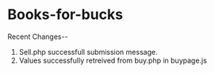 Books-for-bucks
===============

Recent Changes--

1. Sell.php successfull submission message.
2. Values successfully retreived from buy.php in buypage.js
